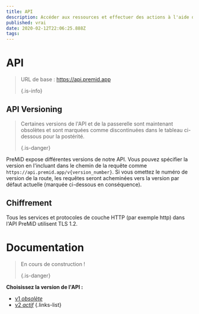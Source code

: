 ```yaml
---
title: API
description: Accéder aux ressources et effectuer des actions à l'aide de l'API PreMiD
published: vrai
date: 2020-02-12T22:06:25.888Z
tags:
---
```


# API

> URL de base : https://api.premid.app 
> 
> {.is-info}

## API Versioning
> Certaines versions de l'API et de la passerelle sont maintenant obsolètes et sont marquées comme discontinuées dans le tableau ci-dessous pour la postérité. 
> 
> {.is-danger}

PreMiD expose différentes versions de notre API. Vous pouvez spécifier la version en l'incluant dans le chemin de la requête comme `https://api.premid.app/v{version_number}`. Si vous omettez le numéro de version de la route, les requêtes seront acheminées vers la version par défaut actuelle (marquée ci-dessous en conséquence).

## Chiffrement

Tous les services et protocoles de couche HTTP (par exemple http) dans l'API PreMiD utilisent TLS 1.2.

# Documentation
> En cours de construction ! 
> 
> {.is-danger}

**Choisissez la version de l'API :**
- [v1 *obsolète*](/dev/api/v1)
- [v2 *actif*](/dev/api/v2)
{.links-list}